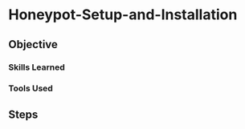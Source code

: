 # Honeypot-Setup-and-Installation

## Objective



### Skills Learned 



### Tools Used 



## Steps
